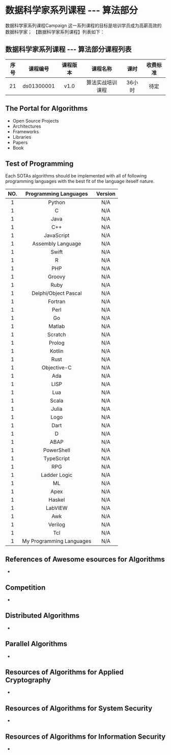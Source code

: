

# 数据科学家系列课程 --- 算法部分
数据科学家系列课程Campaign
这一系列课程的目标是培训学员成为高薪高效的数据科学家； 【数据科学家系列课程】列表如下：

## 数据科学家系列课程 --- 算法部分课程列表 
| 序号 | 课程编号 | 课程版本 | 课程名称 | 课时 | 收费标准 |
| :---: | :---: | :---: | :---: | :---: | :---: |
| 21 | ds01300001 | v1.0 | 算法实战培训课程 | 36小时 | 待定 |


## The Portal for Algorithms

+ Open Source Projects
+ Architectures
+ Frameworks
+ Libraries
+ Papers
+ Book

## Test of Programming
Each SOTAs algorithms should be implemented with all of following programming languages with the best fit of the language iteself nature.

| NO. | Programming Languages | Version | 
| :---: | :---: | :---: |
| 1 | Python | N/A | 
| 1 | C | N/A | 
| 1 | Java | N/A | 
| 1 | C++ | N/A | 
| 1 | JavaScript | N/A | 
| 1 | Assembly Language | N/A | 
| 1 | Swift | N/A | 
| 1 | R | N/A | 
| 1 | PHP | N/A | 
| 1 | Groovy | N/A | 
| 1 | Ruby | N/A | 
| 1 | Delphi/Object Pascal | N/A | 
| 1 | Fortran | N/A | 
| 1 | Perl | N/A | 
| 1 | Go | N/A | 
| 1 | Matlab | N/A | 
| 1 | Scratch | N/A | 
| 1 | Prolog | N/A | 
| 1 | Kotlin | N/A | 
| 1 | Rust | N/A | 
| 1 | Objective-C | N/A | 
| 1 | Ada | N/A | 
| 1 | LISP | N/A | 
| 1 | Lua | N/A | 
| 1 | Scala | N/A | 
| 1 | Julia | N/A | 
| 1 | Logo | N/A | 
| 1 | Dart | N/A | 
| 1 | D | N/A | 
| 1 | ABAP | N/A | 
| 1 | PowerShell | N/A | 
| 1 | TypeScript | N/A | 
| 1 | RPG | N/A | 
| 1 | Ladder Logic | N/A | 
| 1 | ML | N/A | 
| 1 | Apex | N/A | 
| 1 | Haskel | N/A | 
| 1 | LabVIEW | N/A | 
| 1 | Awk | N/A | 
| 1 | Verilog | N/A | 
| 1 | Tcl | N/A | 
| 1 | My Programming Languages | N/A | 



## References of Awesome esources for Algorithms
+ <TBC>
  
## Competition
+ <TBC>
  
## Distributed Algorithms
+ <TBC>
  
## Parallel Algorithms
+ <TBC>

## Resources of Algorithms for Applied Cryptography 
+ <TBC>

## Resources of Algorithms for System Security 
+ <TBC>
  
## Resources of Algorithms for Information Security 
+ <TBC>
 

